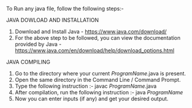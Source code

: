 To Run any java file, follow the following steps:-
  
  JAVA DOWLOAD AND INSTALLATION
  1. Download and Install Java - https://www.java.com/download/
  2. For the above step to be followed, you can view the documentation provided by Java - https://www.java.com/en/download/help/download_options.html
  
  JAVA COMPILING
  1. Go to the directory where your current _ProgramName_.java is present.
  2. Open the same directory in the Command Line / Command Prompt.
  3. Type the following instruction :- 
              javac _ProgramName_.java
  4. After compilation, run the following instruction :- 
              java _ProgramName_
  5. Now you can enter inputs (if any) and get your desired output.
